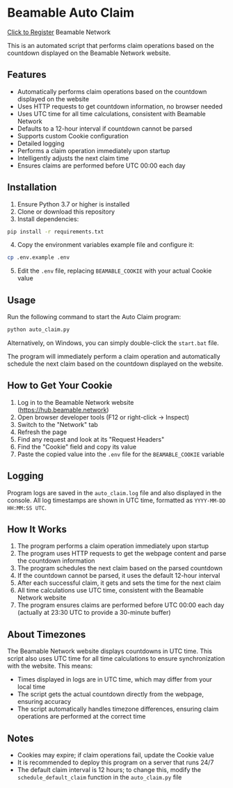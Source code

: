 # Beamable Auto Claim

[Click to Register](https://hub.beamable.network/ref/C5SXY97H) Beamable Network

This is an automated script that performs claim operations based on the countdown displayed on the Beamable Network website.

## Features

- Automatically performs claim operations based on the countdown displayed on the website
- Uses HTTP requests to get countdown information, no browser needed
- Uses UTC time for all time calculations, consistent with Beamable Network
- Defaults to a 12-hour interval if countdown cannot be parsed
- Supports custom Cookie configuration
- Detailed logging
- Performs a claim operation immediately upon startup
- Intelligently adjusts the next claim time
- Ensures claims are performed before UTC 00:00 each day

## Installation

1. Ensure Python 3.7 or higher is installed
2. Clone or download this repository
3. Install dependencies:

```bash
pip install -r requirements.txt
```

4. Copy the environment variables example file and configure it:

```bash
cp .env.example .env
```

5. Edit the `.env` file, replacing `BEAMABLE_COOKIE` with your actual Cookie value

## Usage

Run the following command to start the Auto Claim program:

```bash
python auto_claim.py
```

Alternatively, on Windows, you can simply double-click the `start.bat` file.

The program will immediately perform a claim operation and automatically schedule the next claim based on the countdown displayed on the website.

## How to Get Your Cookie

1. Log in to the Beamable Network website (https://hub.beamable.network)
2. Open browser developer tools (F12 or right-click -> Inspect)
3. Switch to the "Network" tab
4. Refresh the page
5. Find any request and look at its "Request Headers"
6. Find the "Cookie" field and copy its value
7. Paste the copied value into the `.env` file for the `BEAMABLE_COOKIE` variable

## Logging

Program logs are saved in the `auto_claim.log` file and also displayed in the console. All log timestamps are shown in UTC time, formatted as `YYYY-MM-DD HH:MM:SS UTC`.

## How It Works

1. The program performs a claim operation immediately upon startup
2. The program uses HTTP requests to get the webpage content and parse the countdown information
3. The program schedules the next claim based on the parsed countdown
4. If the countdown cannot be parsed, it uses the default 12-hour interval
5. After each successful claim, it gets and sets the time for the next claim
6. All time calculations use UTC time, consistent with the Beamable Network website
7. The program ensures claims are performed before UTC 00:00 each day (actually at 23:30 UTC to provide a 30-minute buffer)

## About Timezones

The Beamable Network website displays countdowns in UTC time. This script also uses UTC time for all time calculations to ensure synchronization with the website. This means:

- Times displayed in logs are in UTC time, which may differ from your local time
- The script gets the actual countdown directly from the webpage, ensuring accuracy
- The script automatically handles timezone differences, ensuring claim operations are performed at the correct time

## Notes

- Cookies may expire; if claim operations fail, update the Cookie value
- It is recommended to deploy this program on a server that runs 24/7
- The default claim interval is 12 hours; to change this, modify the `schedule_default_claim` function in the `auto_claim.py` file 